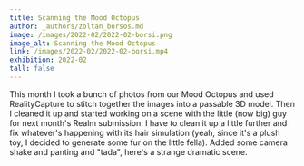 ```yaml
---
title: Scanning the Mood Octopus
author: _authors/zoltan_borsos.md 
image: /images/2022-02/2022-02-borsi.png
image_alt: Scanning the Mood Octopus
link: /images/2022-02/2022-02-borsi.mp4
exhibition: 2022-02
tall: false 
---
```

This month I took a bunch of photos from our Mood Octopus and used RealityCapture to stitch together the images into a passable 3D model. Then I cleaned it up and started working on a scene with the little (now big) guy for next month's Realm submission. I have to clean it up a little further and fix whatever's happening with its hair simulation (yeah, since it's a plush toy, I decided to generate some fur on the little fella). Added some camera shake and panting and "tada", here's a strange dramatic scene.